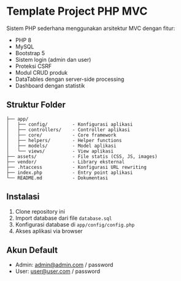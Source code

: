 # Template Project PHP MVC

Sistem PHP sederhana menggunakan arsitektur MVC dengan fitur:
- PHP 8
- MySQL
- Bootstrap 5
- Sistem login (admin dan user)
- Proteksi CSRF
- Modul CRUD produk
- DataTables dengan server-side processing
- Dashboard dengan statistik

## Struktur Folder
```
├── app/
│   ├── config/         - Konfigurasi aplikasi
│   ├── controllers/    - Controller aplikasi
│   ├── core/           - Core framework
│   ├── helpers/        - Helper functions
│   ├── models/         - Model aplikasi
│   └── views/          - View aplikasi
├── assets/             - File statis (CSS, JS, images)
├── vendor/             - Library eksternal
├── .htaccess           - Konfigurasi URL rewriting
├── index.php           - Entry point aplikasi
└── README.md           - Dokumentasi
```

## Instalasi
1. Clone repository ini
2. Import database dari file `database.sql`
3. Konfigurasi database di `app/config/config.php`
4. Akses aplikasi via browser

## Akun Default
- Admin: admin@admin.com / password
- User: user@user.com / password 